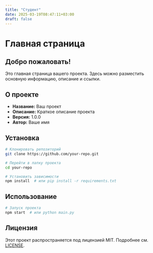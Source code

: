 ```yaml
---
title: "Студент"
date: 2025-03-19T08:47:11+03:00
draft: false
---
```


# Главная страница

## Добро пожаловать!

Это главная страница вашего проекта. Здесь можно разместить основную информацию, описание и ссылки.

## О проекте

- **Название:** Ваш проект
- **Описание:** Краткое описание проекта
- **Версия:** 1.0.0
- **Автор:** Ваше имя

## Установка

```sh
# Клонировать репозиторий
git clone https://github.com/your-repo.git

# Перейти в папку проекта
cd your-repo

# Установить зависимости
npm install  # или pip install -r requirements.txt
```

## Использование

```sh
# Запуск проекта
npm start  # или python main.py
```

## Лицензия

Этот проект распространяется под лицензией MIT. Подробнее см. [LICENSE](LICENSE).
